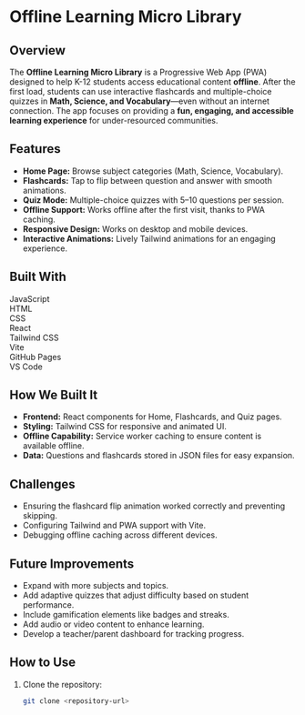 # Offline Learning Micro Library

## Overview
The **Offline Learning Micro Library** is a Progressive Web App (PWA) designed to help K-12 students access educational content **offline**. After the first load, students can use interactive flashcards and multiple-choice quizzes in **Math, Science, and Vocabulary**—even without an internet connection. The app focuses on providing a **fun, engaging, and accessible learning experience** for under-resourced communities.

## Features
- **Home Page:** Browse subject categories (Math, Science, Vocabulary).  
- **Flashcards:** Tap to flip between question and answer with smooth animations.  
- **Quiz Mode:** Multiple-choice quizzes with 5–10 questions per session.  
- **Offline Support:** Works offline after the first visit, thanks to PWA caching.  
- **Responsive Design:** Works on desktop and mobile devices.  
- **Interactive Animations:** Lively Tailwind animations for an engaging experience.  

## Built With
JavaScript  
HTML  
CSS  
React  
Tailwind CSS  
Vite  
GitHub Pages  
VS Code  

## How We Built It
- **Frontend:** React components for Home, Flashcards, and Quiz pages.  
- **Styling:** Tailwind CSS for responsive and animated UI.  
- **Offline Capability:** Service worker caching to ensure content is available offline.  
- **Data:** Questions and flashcards stored in JSON files for easy expansion.  

## Challenges
- Ensuring the flashcard flip animation worked correctly and preventing skipping.  
- Configuring Tailwind and PWA support with Vite.  
- Debugging offline caching across different devices.  

## Future Improvements
- Expand with more subjects and topics.  
- Add adaptive quizzes that adjust difficulty based on student performance.  
- Include gamification elements like badges and streaks.  
- Add audio or video content to enhance learning.  
- Develop a teacher/parent dashboard for tracking progress.  

## How to Use
1. Clone the repository:  
   ```bash
   git clone <repository-url>

